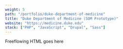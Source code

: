 ```yaml
---
weight: 5
path: "/portfolio/duke-department-of-medicine"
title: "Duke Department of Medicine (SOM Prototype)"
website: "https://medicine.duke.edu"
stack: ["PHP", "JavaScript", "Drupal", "Sass"]
---
```


Freeflowing HTML goes here
